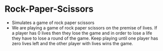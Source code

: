# Rock-Paper-Scissors
- Simulates a game of rock paper scissors
- We are playing a game of rock paper scissors on the premise of lives. If a player has 0 lives then they lose the game and in order to lose a life they have to lose a round of the game. Keep playing until one player has zero lives left and the other player with lives wins the game.